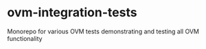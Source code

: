 # ovm-integration-tests
Monorepo for various OVM tests demonstrating and testing all OVM functionality
